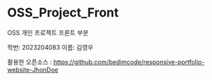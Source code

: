# OSS_Project_Front
OSS 개인 프로젝트 프론트 부분

학번: 2023204083 
이름: 김영우

활용한 오픈소스 : https://github.com/bedimcode/responsive-portfolio-website-JhonDoe
